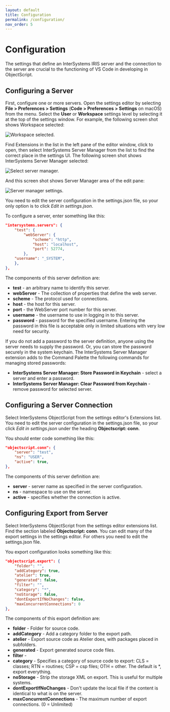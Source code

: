 ```yaml
---
layout: default
title: Configuration
permalink: /configuration/
nav_order: 5
---
```

# Configuration

The settings that define an InterSystems IRIS server and the connection to the server are crucial to the functioning of VS Code in developing in ObjectScript.

## Configuring a Server

First, configure one or more servers. Open the settings editor by selecting **File > Preferences > Settings** (**Code > Preferences > Settings** on macOS) from the menu. Select the **User** or **Workspace** settings level by selecting it at the top of the settings window. For example, the following screen shot shows Workspace selected:

![Workspace selected.](../assets/images/ClickWorkspace.png "workspace selected")

Find Extensions in the list in the left pane of the editor window, click to open, then select InterSystems Server Manager from the list to find the correct place in the settings UI. The following screen shot shows InterSystems Server Manager selected:

![Select server manager.](../assets/images/ServerManagerSelect.png "select server manager")

And this screen shot shows Server Manager area of the edit pane:

![Server manager settings.](../assets/images/ServerManagerSettings.png "server manager settings")

You need to edit the server configuration in the settings.json file, so your only option is to click *Edit in settings.json*. 

To configure a server, enter something like this:

```json
"intersystems.servers": {	
	"test": {
		"webServer": {
			"scheme": "http",
			"host": "localhost",
			"port": 52774,
		},
	"username": "_SYSTEM",
	},
},
```

The components of this server definition are:

- **test** - an arbitrary name to identify this server.
- **webServer** - The collection of properties that define the web server.
- **scheme** - The protocol used for connections.
- **host** - the host for this server.
- **port** - the WebServer port number for this server.
- **username** - the username to use in logging in to this server.
- **password** - password for the specified username. Entering the password in this file is acceptable only in limited situations with very low need for security. 

If you do not add a password to the server definition, anyone using the server needs to supply the password. Or, you can store the password securely in the system keychain. The InterSystems Server Manager extension adds to the Command Palette the following commands for managing stored passwords:

- **InterSystems Server Manager: Store Password in Keychain** - select a server and enter a password.
- **InterSystems Server Manager: Clear Password from Keychain** - remove password for selected server.

## Configuring a Server Connection

Select InterSystems ObjectScript from the settings editor's Extensions list. You need to edit the server configuration in the settings.json file, so your click *Edit in settings.json* under the heading **Objectscript: conn**. 

You should enter code something like this:

```json
"objectscript.conn": {
    "server": "test",
	"ns": "USER",
    "active": true,
},
```
The components of this server definition are:

- **server** - server name as specified in the server configuration.
- **ns** - namespace to use on the server.
- **active** - specifies whether the connection is active.

## Configuring Export from Server

Select InterSystems ObjectScript from the settings editor extensions list. Find the section labeled **Objectscript: conn**.  You can edit many of the export settings in the settings editor. For others you need to edit the settings.json file.

You export configuration looks something like this:

```json
"objectscript.export": {	
    "folder": "",
    "addCategory": true,
    "atelier": true,
    "generated": false,
    "filter": "",
    "category": "*",
    "noStorage": false,
    "dontExportIfNoChanges": false,
    "maxConcurrentConnections": 0
},
```
The components of this export definition are: 

- **folder** - Folder for source code.
- **addCategory** - Add a category folder to the export path.
- **atelier** - Export source code as Atelier does, with packages placed in subfolders.
- **generated** - Export generated source code files.
- **filter** - 
- **category** - Specifies a category of source code to export: CLS = classes; RTN = routines; CSP = csp files; OTH = other. The default is *, export everything.
- **noStorage** - Strip the storage XML on export. This is useful for multiple systems.
- **dontExportIfNoChanges** - Don't update the local file if the content is identical to what is on the server.
- **maxConcurrentConnections** - The maximum number of export connections. (0 = Unlimited)